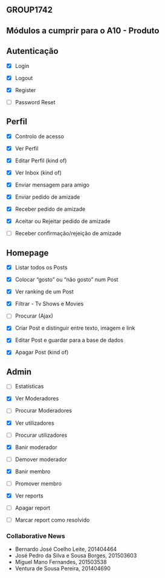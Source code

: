 ## GROUP1742

## Módulos a cumprir para o A10 - Produto

## Autenticação

- [x] Login

- [x] Logout

- [x] Register

- [ ] Password Reset


## Perfil

- [x] Controlo de acesso

- [x] Ver Perfil

- [x] Editar Perfil (kind of)

- [x] Ver Inbox (kind of)

- [x] Enviar mensagem para amigo

- [x] Enviar pedido de amizade

- [x] Receber pedido de amizade

- [x] Aceitar ou Rejeitar pedido de amizade

- [ ] Receber confirmação/rejeição de amizade


## Homepage

- [x] Listar todos os Posts

- [x] Colocar “gosto” ou “não gosto” num Post

- [x] Ver ranking de um Post

- [x] Filtrar - Tv Shows e Movies

- [ ] Procurar (Ajax)

- [x] Criar Post e distinguir entre texto, imagem e link

- [x] Editar Post e guardar para a base de dados

- [x] Apagar Post (kind of)


## Admin

- [ ] Estatísticas

- [x] Ver Moderadores

- [ ] Procurar Moderadores

- [x] Ver utilizadores

- [ ] Procurar utilizadores

- [x] Banir moderador

- [ ] Demover moderador

- [x] Banir membro

- [ ] Promover membro

- [x] Ver reports

- [ ] Apagar report

- [ ] Marcar report como resolvido


### Collaborative News

* Bernardo José Coelho Leite, 201404464
* José Pedro da Silva e Sousa Borges, 201503603
* Miguel Mano Fernandes, 201503538
* Ventura de Sousa Pereira, 201404690
